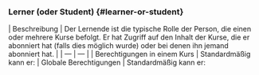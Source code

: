 ### Lerner (oder Student) {#learner-or-student}

| Beschreibung | Der Lernende ist die typische Rolle der Person, die einen oder mehrere Kurse befolgt. Er hat Zugriff auf den Inhalt der Kurse, die er abonniert hat (falls dies möglich wurde) oder bei denen ihn jemand abonniert hat. |
| — | — |
| Berechtigungen in einem Kurs | Standardmäßig kann er:
| Globale Berechtigungen | Standardmäßig kann er: